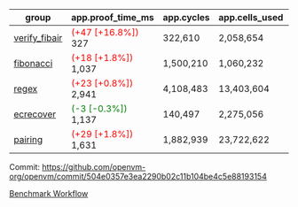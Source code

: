 | group | app.proof_time_ms | app.cycles | app.cells_used | leaf.proof_time_ms | leaf.cycles | leaf.cells_used |
| -- | -- | -- | -- | -- | -- | -- |
| [verify_fibair](https://github.com/openvm-org/openvm/blob/benchmark-results/benchmarks-pr/2051/verify_fibair-504e0357e3ea2290b02c11b104be4c5e88193154.md) |<span style='color: red'>(+47 [+16.8%])</span> 327 |  322,610 |  2,058,654 |- | - | - |
| [fibonacci](https://github.com/openvm-org/openvm/blob/benchmark-results/benchmarks-pr/2051/fibonacci-504e0357e3ea2290b02c11b104be4c5e88193154.md) |<span style='color: red'>(+18 [+1.8%])</span> 1,037 |  1,500,210 |  1,060,232 |- | - | - |
| [regex](https://github.com/openvm-org/openvm/blob/benchmark-results/benchmarks-pr/2051/regex-504e0357e3ea2290b02c11b104be4c5e88193154.md) |<span style='color: red'>(+23 [+0.8%])</span> 2,941 |  4,108,483 |  13,403,604 |- | - | - |
| [ecrecover](https://github.com/openvm-org/openvm/blob/benchmark-results/benchmarks-pr/2051/ecrecover-504e0357e3ea2290b02c11b104be4c5e88193154.md) |<span style='color: green'>(-3 [-0.3%])</span> 1,137 |  140,497 |  2,275,056 |- | - | - |
| [pairing](https://github.com/openvm-org/openvm/blob/benchmark-results/benchmarks-pr/2051/pairing-504e0357e3ea2290b02c11b104be4c5e88193154.md) |<span style='color: red'>(+29 [+1.8%])</span> 1,631 |  1,882,939 |  23,722,622 |- | - | - |


Commit: https://github.com/openvm-org/openvm/commit/504e0357e3ea2290b02c11b104be4c5e88193154

[Benchmark Workflow](https://github.com/openvm-org/openvm/actions/runs/17224064680)
